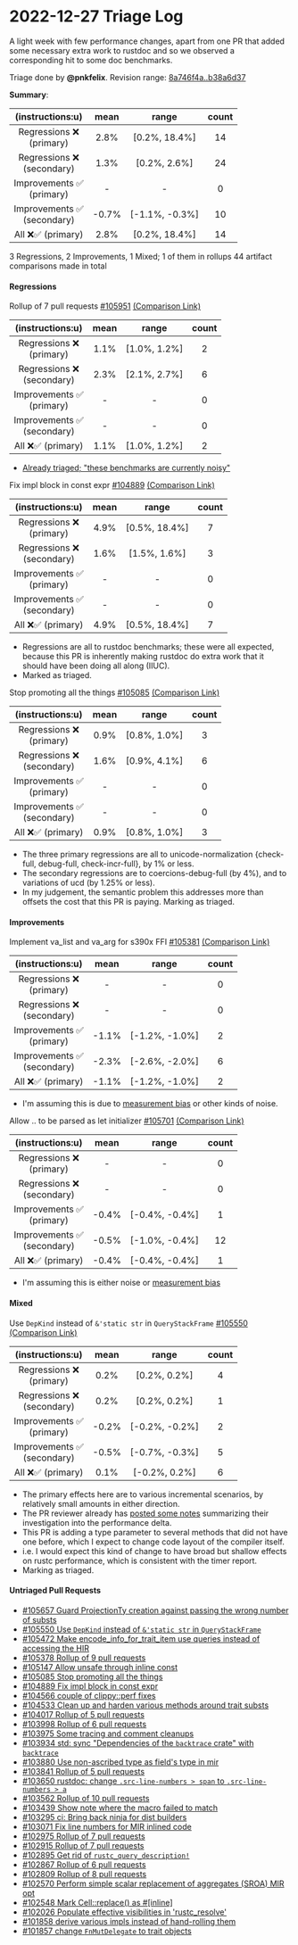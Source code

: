 # 2022-12-27 Triage Log

A light week with few performance changes, apart from one PR that added some
necessary extra work to rustdoc and so we observed a corresponding hit to some
doc benchmarks.

Triage done by **@pnkfelix**.
Revision range: [8a746f4a..b38a6d37](https://perf.rust-lang.org/?start=8a746f4ac3a489efb724cde813607f3b96c2df7b&end=b38a6d373cb254697411147c0e49cd2e84864258&absolute=false&stat=instructions%3Au)

**Summary**:

| (instructions:u)                   | mean  | range          | count |
|:----------------------------------:|:-----:|:--------------:|:-----:|
| Regressions ❌ <br /> (primary)    | 2.8%  | [0.2%, 18.4%]  | 14    |
| Regressions ❌ <br /> (secondary)  | 1.3%  | [0.2%, 2.6%]   | 24    |
| Improvements ✅ <br /> (primary)   | -     | -              | 0     |
| Improvements ✅ <br /> (secondary) | -0.7% | [-1.1%, -0.3%] | 10    |
| All ❌✅ (primary)                 | 2.8%  | [0.2%, 18.4%]  | 14    |


3 Regressions, 2 Improvements, 1 Mixed; 1 of them in rollups
44 artifact comparisons made in total

#### Regressions

Rollup of 7 pull requests [#105951](https://github.com/rust-lang/rust/pull/105951) [(Comparison Link)](https://perf.rust-lang.org/compare.html?start=8a746f4ac3a489efb724cde813607f3b96c2df7b&end=65bd2a6a73d6a74fb1266a1d96b23de8810a5fb2&stat=instructions:u)

| (instructions:u)                   | mean | range        | count |
|:----------------------------------:|:----:|:------------:|:-----:|
| Regressions ❌ <br /> (primary)    | 1.1% | [1.0%, 1.2%] | 2     |
| Regressions ❌ <br /> (secondary)  | 2.3% | [2.1%, 2.7%] | 6     |
| Improvements ✅ <br /> (primary)   | -    | -            | 0     |
| Improvements ✅ <br /> (secondary) | -    | -            | 0     |
| All ❌✅ (primary)                 | 1.1% | [1.0%, 1.2%] | 2     |

* [Already triaged; "these benchmarks are currently noisy"](https://github.com/rust-lang/rust/pull/105951#issuecomment-1359970022)

Fix impl block in const expr [#104889](https://github.com/rust-lang/rust/pull/104889) [(Comparison Link)](https://perf.rust-lang.org/compare.html?start=75f4ee8b4427278d7a35b7025ea72e02c55ae8f1&end=cce9e72c55994335f8d1dac892cca755b65c8f43&stat=instructions:u)

| (instructions:u)                   | mean | range         | count |
|:----------------------------------:|:----:|:-------------:|:-----:|
| Regressions ❌ <br /> (primary)    | 4.9% | [0.5%, 18.4%] | 7     |
| Regressions ❌ <br /> (secondary)  | 1.6% | [1.5%, 1.6%]  | 3     |
| Improvements ✅ <br /> (primary)   | -    | -             | 0     |
| Improvements ✅ <br /> (secondary) | -    | -             | 0     |
| All ❌✅ (primary)                 | 4.9% | [0.5%, 18.4%] | 7     |

* Regressions are all to rustdoc benchmarks; these were all expected, because this PR is inherently making rustdoc do extra work that it should have been doing all along (IIUC).
* Marked as triaged.

Stop promoting all the things [#105085](https://github.com/rust-lang/rust/pull/105085) [(Comparison Link)](https://perf.rust-lang.org/compare.html?start=8766bbdc30a297aaa249193f5513fb261ccef17c&end=f5c3dfdbbf06d5997079ac7339de5002f7ced2a3&stat=instructions:u)

| (instructions:u)                   | mean | range        | count |
|:----------------------------------:|:----:|:------------:|:-----:|
| Regressions ❌ <br /> (primary)    | 0.9% | [0.8%, 1.0%] | 3     |
| Regressions ❌ <br /> (secondary)  | 1.6% | [0.9%, 4.1%] | 6     |
| Improvements ✅ <br /> (primary)   | -    | -            | 0     |
| Improvements ✅ <br /> (secondary) | -    | -            | 0     |
| All ❌✅ (primary)                 | 0.9% | [0.8%, 1.0%] | 3     |

* The three primary regressions are all to unicode-normalization {check-full, debug-full, check-incr-full}, by 1% or less.
* The secondary regressions are to coercions-debug-full (by 4%), and to variations of ucd (by 1.25% or less).
* In my judgement, the semantic problem this addresses more than offsets the cost that this PR is paying. Marking as triaged.

#### Improvements

Implement va_list and va_arg for s390x FFI [#105381](https://github.com/rust-lang/rust/pull/105381) [(Comparison Link)](https://perf.rust-lang.org/compare.html?start=65bd2a6a73d6a74fb1266a1d96b23de8810a5fb2&end=d6da428f343ab811b2b132364360ba13ff05830c&stat=instructions:u)

| (instructions:u)                   | mean  | range          | count |
|:----------------------------------:|:-----:|:--------------:|:-----:|
| Regressions ❌ <br /> (primary)    | -     | -              | 0     |
| Regressions ❌ <br /> (secondary)  | -     | -              | 0     |
| Improvements ✅ <br /> (primary)   | -1.1% | [-1.2%, -1.0%] | 2     |
| Improvements ✅ <br /> (secondary) | -2.3% | [-2.6%, -2.0%] | 6     |
| All ❌✅ (primary)                 | -1.1% | [-1.2%, -1.0%] | 2     |

* I'm assuming this is due to [measurement bias](https://users.cs.northwestern.edu/~robby/courses/322-2013-spring/mytkowicz-wrong-data.pdf) or other kinds of noise.

Allow .. to be parsed as let initializer [#105701](https://github.com/rust-lang/rust/pull/105701) [(Comparison Link)](https://perf.rust-lang.org/compare.html?start=d9ee0f468f8d07e92da94fe991db91e95822d721&end=300aa907a682dfa492f4eb394d27f5331fba0a64&stat=instructions:u)

| (instructions:u)                   | mean  | range          | count |
|:----------------------------------:|:-----:|:--------------:|:-----:|
| Regressions ❌ <br /> (primary)    | -     | -              | 0     |
| Regressions ❌ <br /> (secondary)  | -     | -              | 0     |
| Improvements ✅ <br /> (primary)   | -0.4% | [-0.4%, -0.4%] | 1     |
| Improvements ✅ <br /> (secondary) | -0.5% | [-1.0%, -0.4%] | 12    |
| All ❌✅ (primary)                 | -0.4% | [-0.4%, -0.4%] | 1     |

* I'm assuming this is either noise or [measurement bias](https://users.cs.northwestern.edu/~robby/courses/322-2013-spring/mytkowicz-wrong-data.pdf)

#### Mixed

Use `DepKind` instead of `&'static str` in `QueryStackFrame` [#105550](https://github.com/rust-lang/rust/pull/105550) [(Comparison Link)](https://perf.rust-lang.org/compare.html?start=62cc86924520f23091976655dab93b54a4c5ba21&end=c2ff8ad035deebde575235db310eb27afb3af7a8&stat=instructions:u)

| (instructions:u)                   | mean  | range          | count |
|:----------------------------------:|:-----:|:--------------:|:-----:|
| Regressions ❌ <br /> (primary)    | 0.2%  | [0.2%, 0.2%]   | 4     |
| Regressions ❌ <br /> (secondary)  | 0.2%  | [0.2%, 0.2%]   | 1     |
| Improvements ✅ <br /> (primary)   | -0.2% | [-0.2%, -0.2%] | 2     |
| Improvements ✅ <br /> (secondary) | -0.5% | [-0.7%, -0.3%] | 5     |
| All ❌✅ (primary)                 | 0.1%  | [-0.2%, 0.2%]  | 6     |

* The primary effects here are to various incremental scenarios, by relatively small amounts in either direction.
* The PR reviewer already has [posted some notes](https://github.com/rust-lang/rust/pull/105550#issuecomment-1364347419) summarizing their investigation into the performance delta.
* This PR is adding a type parameter to several methods that did not have one before, which I expect to change code layout of the compiler itself.
* i.e. I would expect this kind of change to have broad but shallow effects on rustc performance, which is consistent with the timer report.
* Marking as triaged.

#### Untriaged Pull Requests

- [#105657 Guard ProjectionTy creation against passing the wrong number of substs](https://github.com/rust-lang/rust/pull/105657)
- [#105550 Use `DepKind` instead of `&'static str` in `QueryStackFrame`](https://github.com/rust-lang/rust/pull/105550)
- [#105472 Make encode_info_for_trait_item use queries instead of accessing the HIR](https://github.com/rust-lang/rust/pull/105472)
- [#105378 Rollup of 9 pull requests](https://github.com/rust-lang/rust/pull/105378)
- [#105147 Allow unsafe through inline const](https://github.com/rust-lang/rust/pull/105147)
- [#105085 Stop promoting all the things](https://github.com/rust-lang/rust/pull/105085)
- [#104889 Fix impl block in const expr](https://github.com/rust-lang/rust/pull/104889)
- [#104566 couple of clippy::perf fixes](https://github.com/rust-lang/rust/pull/104566)
- [#104533 Clean up and harden various methods around trait substs](https://github.com/rust-lang/rust/pull/104533)
- [#104017 Rollup of 5 pull requests](https://github.com/rust-lang/rust/pull/104017)
- [#103998 Rollup of 6 pull requests](https://github.com/rust-lang/rust/pull/103998)
- [#103975 Some tracing and comment cleanups](https://github.com/rust-lang/rust/pull/103975)
- [#103934 std: sync "Dependencies of the `backtrace` crate" with `backtrace`](https://github.com/rust-lang/rust/pull/103934)
- [#103880 Use non-ascribed type as field's type in mir](https://github.com/rust-lang/rust/pull/103880)
- [#103841 Rollup of 5 pull requests](https://github.com/rust-lang/rust/pull/103841)
- [#103650 rustdoc: change `.src-line-numbers > span` to `.src-line-numbers > a`](https://github.com/rust-lang/rust/pull/103650)
- [#103562 Rollup of 10 pull requests](https://github.com/rust-lang/rust/pull/103562)
- [#103439 Show note where the macro failed to match](https://github.com/rust-lang/rust/pull/103439)
- [#103295 ci: Bring back ninja for dist builders](https://github.com/rust-lang/rust/pull/103295)
- [#103071 Fix line numbers for MIR inlined code](https://github.com/rust-lang/rust/pull/103071)
- [#102975 Rollup of 7 pull requests](https://github.com/rust-lang/rust/pull/102975)
- [#102915 Rollup of 7 pull requests](https://github.com/rust-lang/rust/pull/102915)
- [#102895 Get rid of `rustc_query_description!`](https://github.com/rust-lang/rust/pull/102895)
- [#102867 Rollup of 6 pull requests](https://github.com/rust-lang/rust/pull/102867)
- [#102809 Rollup of 8 pull requests](https://github.com/rust-lang/rust/pull/102809)
- [#102570 Perform simple scalar replacement of aggregates (SROA) MIR opt](https://github.com/rust-lang/rust/pull/102570)
- [#102548 Mark Cell::replace() as #[inline]](https://github.com/rust-lang/rust/pull/102548)
- [#102026 Populate effective visibilities in 'rustc_resolve'](https://github.com/rust-lang/rust/pull/102026)
- [#101858 derive various impls instead of hand-rolling them](https://github.com/rust-lang/rust/pull/101858)
- [#101857 change `FnMutDelegate` to trait objects](https://github.com/rust-lang/rust/pull/101857)
